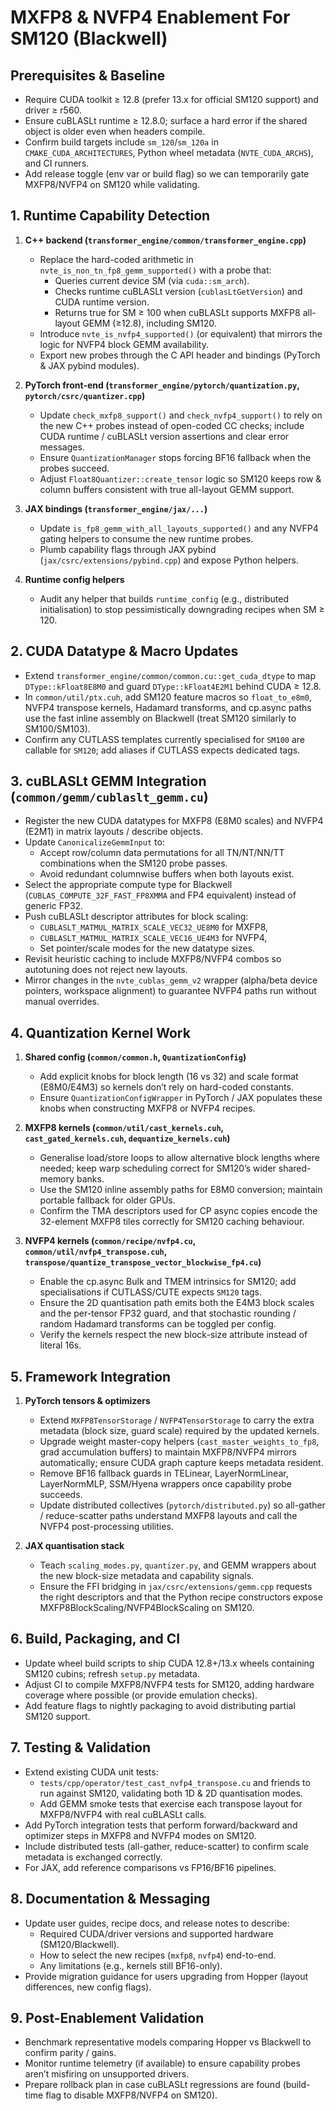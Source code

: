 # MXFP8 & NVFP4 Enablement For SM120 (Blackwell)

## Prerequisites & Baseline
- Require CUDA toolkit ≥ 12.8 (prefer 13.x for official SM120 support) and driver ≥ r560.
- Ensure cuBLASLt runtime ≥ 12.8.0; surface a hard error if the shared object is older even when headers compile.
- Confirm build targets include `sm_120`/`sm_120a` in `CMAKE_CUDA_ARCHITECTURES`, Python wheel metadata (`NVTE_CUDA_ARCHS`), and CI runners.
- Add release toggle (env var or build flag) so we can temporarily gate MXFP8/NVFP4 on SM120 while validating.

## 1. Runtime Capability Detection
1. **C++ backend (`transformer_engine/common/transformer_engine.cpp`)**
   - Replace the hard-coded arithmetic in `nvte_is_non_tn_fp8_gemm_supported()` with a probe that:
     - Queries current device SM (via `cuda::sm_arch`).
     - Checks runtime cuBLASLt version (`cublasLtGetVersion`) and CUDA runtime version.
     - Returns true for SM ≥ 100 when cuBLASLt supports MXFP8 all-layout GEMM (≥12.8), including SM120.
   - Introduce `nvte_is_nvfp4_supported()` (or equivalent) that mirrors the logic for NVFP4 block GEMM availability.
   - Export new probes through the C API header and bindings (PyTorch & JAX pybind modules).

2. **PyTorch front-end (`transformer_engine/pytorch/quantization.py`, `pytorch/csrc/quantizer.cpp`)**
   - Update `check_mxfp8_support()` and `check_nvfp4_support()` to rely on the new C++ probes instead of open-coded CC checks; include CUDA runtime / cuBLASLt version assertions and clear error messages.
   - Ensure `QuantizationManager` stops forcing BF16 fallback when the probes succeed.
   - Adjust `Float8Quantizer::create_tensor` logic so SM120 keeps row & column buffers consistent with true all-layout GEMM support.

3. **JAX bindings (`transformer_engine/jax/...`)**
   - Update `is_fp8_gemm_with_all_layouts_supported()` and any NVFP4 gating helpers to consume the new runtime probes.
   - Plumb capability flags through JAX pybind (`jax/csrc/extensions/pybind.cpp`) and expose Python helpers.

4. **Runtime config helpers**
   - Audit any helper that builds `runtime_config` (e.g., distributed initialisation) to stop pessimistically downgrading recipes when SM ≥ 120.

## 2. CUDA Datatype & Macro Updates
- Extend `transformer_engine/common/common.cu::get_cuda_dtype` to map `DType::kFloat8E8M0` and guard `DType::kFloat4E2M1` behind CUDA ≥ 12.8.
- In `common/util/ptx.cuh`, add SM120 feature macros so `float_to_e8m0`, NVFP4 transpose kernels, Hadamard transforms, and cp.async paths use the fast inline assembly on Blackwell (treat SM120 similarly to SM100/SM103).
- Confirm any CUTLASS templates currently specialised for `SM100` are callable for `SM120`; add aliases if CUTLASS expects dedicated tags.

## 3. cuBLASLt GEMM Integration (`common/gemm/cublaslt_gemm.cu`)
- Register the new CUDA datatypes for MXFP8 (E8M0 scales) and NVFP4 (E2M1) in matrix layouts / describe objects.
- Update `CanonicalizeGemmInput` to:
  - Accept row/column data permutations for all TN/NT/NN/TT combinations when the SM120 probe passes.
  - Avoid redundant columnwise buffers when both layouts exist.
- Select the appropriate compute type for Blackwell (`CUBLAS_COMPUTE_32F_FAST_FP8XMMA` and FP4 equivalent) instead of generic FP32.
- Push cuBLASLt descriptor attributes for block scaling:
  - `CUBLASLT_MATMUL_MATRIX_SCALE_VEC32_UE8M0` for MXFP8,
  - `CUBLASLT_MATMUL_MATRIX_SCALE_VEC16_UE4M3` for NVFP4,
  - Set pointer/scale modes for the new datatype sizes.
- Revisit heuristic caching to include MXFP8/NVFP4 combos so autotuning does not reject new layouts.
- Mirror changes in the `nvte_cublas_gemm_v2` wrapper (alpha/beta device pointers, workspace alignment) to guarantee NVFP4 paths run without manual overrides.

## 4. Quantization Kernel Work
1. **Shared config (`common/common.h`, `QuantizationConfig`)**
   - Add explicit knobs for block length (16 vs 32) and scale format (E8M0/E4M3) so kernels don’t rely on hard-coded constants.
   - Ensure `QuantizationConfigWrapper` in PyTorch / JAX populates these knobs when constructing MXFP8 or NVFP4 recipes.

2. **MXFP8 kernels (`common/util/cast_kernels.cuh`, `cast_gated_kernels.cuh`, `dequantize_kernels.cuh`)**
   - Generalise load/store loops to allow alternative block lengths where needed; keep warp scheduling correct for SM120’s wider shared-memory banks.
   - Use the SM120 inline assembly paths for E8M0 conversion; maintain portable fallback for older GPUs.
   - Confirm the TMA descriptors used for CP async copies encode the 32-element MXFP8 tiles correctly for SM120 caching behaviour.

3. **NVFP4 kernels (`common/recipe/nvfp4.cu`, `common/util/nvfp4_transpose.cuh`, `transpose/quantize_transpose_vector_blockwise_fp4.cu`)**
   - Enable the cp.async Bulk and TMEM intrinsics for SM120; add specialisations if CUTLASS/CUTE expects `SM120` tags.
   - Ensure the 2D quantisation path emits both the E4M3 block scales and the per-tensor FP32 guard, and that stochastic rounding / random Hadamard transforms can be toggled per config.
   - Verify the kernels respect the new block-size attribute instead of literal 16s.

## 5. Framework Integration
1. **PyTorch tensors & optimizers**
   - Extend `MXFP8TensorStorage` / `NVFP4TensorStorage` to carry the extra metadata (block size, guard scale) required by the updated kernels.
   - Upgrade weight master-copy helpers (`cast_master_weights_to_fp8`, grad accumulation buffers) to maintain MXFP8/NVFP4 mirrors automatically; ensure CUDA graph capture keeps metadata resident.
   - Remove BF16 fallback guards in TELinear, LayerNormLinear, LayerNormMLP, SSM/Hyena wrappers once capability probe succeeds.
   - Update distributed collectives (`pytorch/distributed.py`) so all-gather / reduce-scatter paths understand MXFP8 layouts and call the NVFP4 post-processing utilities.

2. **JAX quantisation stack**
   - Teach `scaling_modes.py`, `quantizer.py`, and GEMM wrappers about the new block-size metadata and capability signals.
   - Ensure the FFI bridging in `jax/csrc/extensions/gemm.cpp` requests the right descriptors and that the Python recipe constructors expose MXFP8BlockScaling/NVFP4BlockScaling on SM120.

## 6. Build, Packaging, and CI
- Update wheel build scripts to ship CUDA 12.8+/13.x wheels containing SM120 cubins; refresh `setup.py` metadata.
- Adjust CI to compile MXFP8/NVFP4 tests for SM120, adding hardware coverage where possible (or provide emulation checks).
- Add feature flags to nightly packaging to avoid distributing partial SM120 support.

## 7. Testing & Validation
- Extend existing CUDA unit tests:
  - `tests/cpp/operator/test_cast_nvfp4_transpose.cu` and friends to run against SM120, validating both 1D & 2D quantisation modes.
  - Add GEMM smoke tests that exercise each transpose layout for MXFP8/NVFP4 with real cuBLASLt calls.
- Add PyTorch integration tests that perform forward/backward and optimizer steps in MXFP8 and NVFP4 modes on SM120.
- Include distributed tests (all-gather, reduce-scatter) to confirm scale metadata is exchanged correctly.
- For JAX, add reference comparisons vs FP16/BF16 pipelines.

## 8. Documentation & Messaging
- Update user guides, recipe docs, and release notes to describe:
  - Required CUDA/driver versions and supported hardware (SM120/Blackwell).
  - How to select the new recipes (`mxfp8`, `nvfp4`) end-to-end.
  - Any limitations (e.g., kernels still BF16-only).
- Provide migration guidance for users upgrading from Hopper (layout differences, new config flags).

## 9. Post-Enablement Validation
- Benchmark representative models comparing Hopper vs Blackwell to confirm parity / gains.
- Monitor runtime telemetry (if available) to ensure capability probes aren’t misfiring on unsupported drivers.
- Prepare rollback plan in case cuBLASLt regressions are found (build-time flag to disable MXFP8/NVFP4 on SM120).
